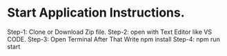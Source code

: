 # Start Application Instructions.
Step-1:
Clone or Download Zip file.
Step-2:
open with Text Editor like VS CODE.
Step-3:
Open Terminal After That Write
npm install 
Step-4:
npm run start

